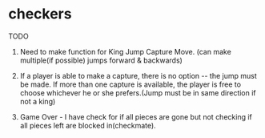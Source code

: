 # checkers

TODO

1) Need to make function for King Jump Capture Move. (can make multiple(if possible) jumps forward & backwards)

2) If a player is able to make a capture, there is no option -- the jump must be made. If more than one capture is available, the player is free to choose whichever he or she prefers.(Jump must be in same direction if not a king)

3) Game Over - I have check for if all pieces are gone but not checking if all pieces left are blocked in(checkmate).
